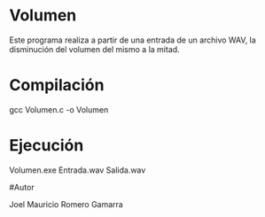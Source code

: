 # Volumen

Este programa realiza a partir de una entrada de un archivo WAV, la disminución del volumen del mismo a la mitad.

# Compilación

gcc Volumen.c -o Volumen

# Ejecución

Volumen.exe Entrada.wav Salida.wav

#Autor

Joel Mauricio Romero Gamarra
